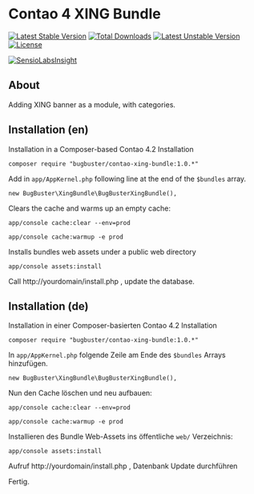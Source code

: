 # Contao 4 XING Bundle


[![Latest Stable Version](https://poser.pugx.org/bugbuster/contao-xing-bundle/v/stable.svg)](https://packagist.org/packages/bugbuster/contao-xing-bundle) [![Total Downloads](https://poser.pugx.org/bugbuster/contao-xing-bundle/downloads.svg)](https://packagist.org/packages/bugbuster/contao-xing-bundle) [![Latest Unstable Version](https://poser.pugx.org/bugbuster/contao-xing-bundle/v/unstable.svg)](https://packagist.org/packages/bugbuster/contao-xing-bundle) [![License](https://poser.pugx.org/bugbuster/contao-xing-bundle/license.svg)](https://packagist.org/packages/bugbuster/contao-xing-bundle)

[![SensioLabsInsight](https://insight.sensiolabs.com/projects/d95002f6-9ba5-4b5f-8c2a-5d2f3ffbfe84/small.png)](https://insight.sensiolabs.com/projects/d95002f6-9ba5-4b5f-8c2a-5d2f3ffbfe84)


## About
Adding XING banner as a module, with categories.


## Installation (en)

Installation in a Composer-based Contao 4.2 Installation

`composer require "bugbuster/contao-xing-bundle:1.0.*"`

Add in `app/AppKernel.php` following line at the end of the `$bundles` array.

`new BugBuster\XingBundle\BugBusterXingBundle(),`

Clears the cache and warms up an empty cache:

`app/console cache:clear --env=prod`

`app/console cache:warmup -e prod`

Installs bundles web assets under a public web directory

`app/console assets:install`

Call http://yourdomain/install.php , update the database.


## Installation (de)

Installation in einer Composer-basierten Contao 4.2 Installation

`composer require "bugbuster/contao-xing-bundle:1.0.*"`

In `app/AppKernel.php` folgende Zeile am Ende des `$bundles` Arrays hinzufügen.

`new BugBuster\XingBundle\BugBusterXingBundle(),`

Nun den Cache löschen und neu aufbauen:

`app/console cache:clear --env=prod`

`app/console cache:warmup -e prod`

Installieren des Bundle Web-Assets ins öffentliche `web/` Verzeichnis:

`app/console assets:install`

Aufruf http://yourdomain/install.php , Datenbank Update durchführen

Fertig.
